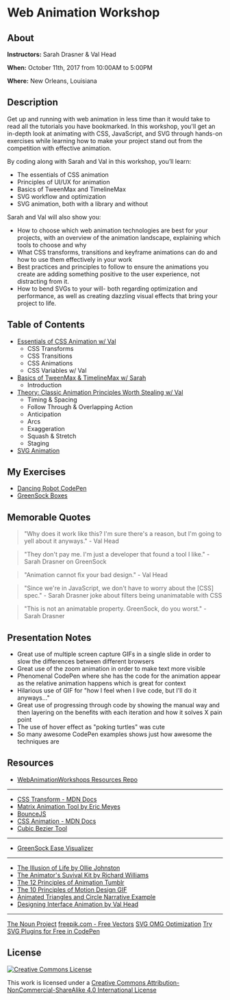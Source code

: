 # Web Animation Workshop 

## About

**Instructors:** Sarah Drasner & Val Head

**When:** October 11th, 2017 from 10:00AM to 5:00PM

**Where:** New Orleans, Louisiana

## Description

Get up and running with web animation in less time than it would take to read all the tutorials you have bookmarked. In this workshop, you'll get an in-depth look at animating with CSS, JavaScript, and SVG through hands-on exercises while learning how to make your project stand out from the competition with effective animation.

By coding along with Sarah and Val in this workshop, you’ll learn:

- The essentials of CSS animation
- Principles of UI/UX for animation
- Basics of TweenMax and TimelineMax
- SVG workflow and optimization
- SVG animation, both with a library and without

Sarah and Val will also show you:

- How to choose which web animation technologies are best for your projects, with an overview of the animation landscape, explaining which tools to choose and why
- What CSS transforms, transitions and keyframe animations can do and how to use them effectively in your work
- Best practices and principles to follow to ensure the animations you create are adding something positive to the user experience, not distracting from it.
- How to bend SVGs to your will- both regarding optimization and performance, as well as creating dazzling visual effects that bring your project to life.

## Table of Contents

- [Essentials of CSS Animation w/ Val](s1-essentials-of-css-animation.md)
    - CSS Transforms
    - CSS Transitions
    - CSS Animations
    - CSS Variables w/ Val
- [Basics of TweenMax & TimelineMax w/ Sarah](s2-basics-of-tweenmax-and-timelinemax.md)
    - Introduction
- [Theory: Classic Animation Principles Worth Stealing w/ Val](s3-classic-animation-principles-worth-stealing.md)
    - Timing & Spacing
    - Follow Through & Overlapping Action
    - Anticipation
    - Arcs
    - Exaggeration
    - Squash & Stretch
    - Staging
- [SVG Animation](s4-svg-animation.md)

## My Exercises

- [Dancing Robot CodePen](https://codepen.io/BenCodeZen/pen/ZXRMqG?editors=1100)
- [GreenSock Boxes](https://codepen.io/BenCodeZen/pen/MEXzGq?editors=0110)

## Memorable Quotes

> "Why does it work like this? I'm sure there's a reason, but I'm going to yell about it anyways." - Val Head

> "They don't pay me. I'm just a developer that found a tool I like." - Sarah Drasner on GreenSock

> "Animation cannot fix your bad design." - Val Head

> "Since we're in JavaScript, we don't have to worry about the [CSS] spec." - Sarah Drasner joke about filters being unanimatable with CSS

> "This is not an animatable property. GreenSock, do you worst." - Sarah Drasner

## Presentation Notes

- Great use of multiple screen capture GIFs in a single slide in order to slow the differences between different browsers
- Great use of the zoom animation in order to make text more visible
- Phenomenal CodePen where she has the code for the animation appear as the relative animation happens which is great for context
- Hilarious use of GIF for "how I feel when I live code, but I'll do it anyways..."
- Great use of progressing through code by showing the manual way and then layering on the benefits with each iteration and how it solves X pain point
- The use of hover effect as "poking turtles" was cute
- So many awesome CodePen examples shows just how awesome the techniques are

## Resources

- [WebAnimationWorkshops Resources Repo](https://github.com/WebAnimationWorkshops/workshop-resources)
---
- [CSS Transform - MDN Docs](https://developer.mozilla.org/en-US/docs/Web/CSS/transform)
- [Matrix Animation Tool by Eric Meyes](http://meyerweb.com/eric/tools/matrix/)
- [BounceJS](http://bouncejs.com/)
- [CSS Animation - MDN Docs](https://developer.mozilla.org/en-US/docs/Web/CSS/animation)
- [Cubic Bezier Tool](http://cubic-bezier.com/#.17,.67,.83,.67)
---
- [GreenSock Ease Visualizer](https://greensock.com/ease-visualizer)
---
- [The Illusion of Life by Ollie Johnston](https://www.amazon.com/Illusion-Life-Disney-Animation/dp/0786860707)
- [The Animator's Suvival Kit by Richard Williams](https://www.amazon.com/Animators-Survival-Kit-Richard-Williams/dp/0571202284)
- [The 12 Principles of Animation Tumblr](http://the12principles.tumblr.com/)
- [The 10 Principles of Motion Design GIF](http://designtaxi.com/news/389419/Animator-Uses-GIF-To-Explain-The-10-Principles-Of-Motion-Design/)
- [Animated Triangles and Circle Narrative Example](https://www.youtube.com/watch?v=n9TWwG4SFWQ)
- [Designing Interface Animation by Val Head](http://rosenfeldmedia.com/books/designing-interface-animation/)
---
[The Noun Project](https://thenounproject.com/)
[freepik.com - Free Vectors](http://www.freepik.com/)
[SVG OMG Optimization](https://jakearchibald.github.io/svgomg/)
[Try SVG Plugins for Free in CodePen](https://codepen.io/GreenSock/pen/OPqpRJ)

## License

[![Creative Commons License](https://i.creativecommons.org/l/by-nc-sa/4.0/88x31.png)](http://creativecommons.org/licenses/by-nc-sa/4.0/)

This work is licensed under a [Creative Commons Attribution-NonCommercial-ShareAlike 4.0 International License](http://creativecommons.org/licenses/by-nc-sa/4.0/)
